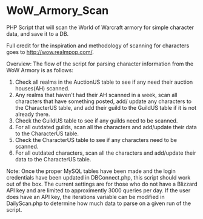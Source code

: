 WoW_Armory_Scan
===============

PHP Script that will scan the World of Warcraft armory for simple character data, and save it to a DB.

Full credit for the inspiration and methodology of scanning for characters goes to http://wow.realmpop.com/.

Overview:
The flow of the script for parsing character information from the WoW Armory is as follows:<br/>
1. Check all realms in the AuctionUS table to see if any need their auction houses(AH) scanned.<br/>
2. Any realms that haven't had their AH scanned in a week, scan all characters that have something posted,
add/ update any characters to the CharacterUS table, and add their guild to the GuildUS table if it is not
already there.<br/>
3. Check the GuildUS table to see if any guilds need to be scanned.<br/>
4. For all outdated guilds, scan all the characters and add/update their data to the CharacterUS table.<br/>
5. Check the CharacterUS table to see if any characters need to be scanned.<br/>
6. For all outdated characters, scan all the characters and add/update their data to the CharacterUS table.<br/>

Note: Once the proper MySQL tables have been made and the login credentials have been updated in DBConnect.php,
this script should work out of the box. The current settings are for those who do not have a Blizzard API key 
and are limited to approximently 3000 queries per day. If the user does have an API key, the iterations variable
can be modified in DailyScan.php to determine how much data to parse on a given run of the script.
